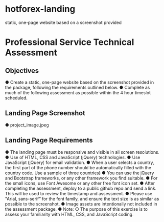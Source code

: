 # hotforex-landing
static, one-page website based on a screenshot provided 
# Professional Service Technical Assessment

## Objectives
● Create a static, one-page website based on the screenshot provided in the package, following the requirements outlined below.
● Complete as much of the following assessment as possible within the 4 hour timeslot scheduled.

## Landing Page Screenshot
● project_image.jpeg

## Landing Page Requirements
● The landing page must be responsive and visible in all screen resolutions.
● Use of HTML, CSS and JavaScript (jQuery) technologies.
● Use JavaScript (jQuery) for email validation.
● When a user selects a country, the first part of the phone number should be automatically filled with the country code. Use a sample of three countries)
● You can use the jQuery and Bootstrap frameworks, or any other framework you find suitable.
● For the small icons, use Font Awesome or any other free font icon set.
● After completing the assessment, deploy to a public github repo and send a link. This will be used to review the timestamp and assessment.
● Please use "Arial, sans-serifˮ for the font family, and ensure the text size is as similar as possible to the screenshot.
● Image assets are intentionally not included in the assessment package.
● Note:
  ○ The purpose of this exercise is to assess your familiarity with HTML, CSS, and JavaScript coding.
